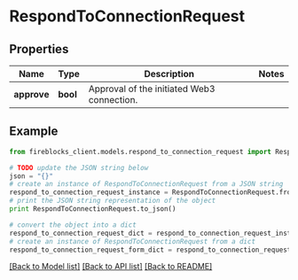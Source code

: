 # RespondToConnectionRequest


## Properties

Name | Type | Description | Notes
------------ | ------------- | ------------- | -------------
**approve** | **bool** | Approval of the initiated Web3 connection. | 

## Example

```python
from fireblocks_client.models.respond_to_connection_request import RespondToConnectionRequest

# TODO update the JSON string below
json = "{}"
# create an instance of RespondToConnectionRequest from a JSON string
respond_to_connection_request_instance = RespondToConnectionRequest.from_json(json)
# print the JSON string representation of the object
print RespondToConnectionRequest.to_json()

# convert the object into a dict
respond_to_connection_request_dict = respond_to_connection_request_instance.to_dict()
# create an instance of RespondToConnectionRequest from a dict
respond_to_connection_request_form_dict = respond_to_connection_request.from_dict(respond_to_connection_request_dict)
```
[[Back to Model list]](../README.md#documentation-for-models) [[Back to API list]](../README.md#documentation-for-api-endpoints) [[Back to README]](../README.md)


